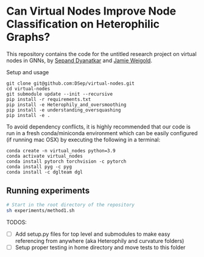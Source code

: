 # Can Virtual Nodes Improve Node Classification on Heterophilic Graphs? 

This repository contains the code for the untitled research project on virtual nodes in GNNs, by [Sepand Dyanatkar](https://github.com/DSep) and [Jamie Weigold](https://github.com/jweig0ld).

Setup and usage
```
git clone git@github.com:DSep/virtual-nodes.git
cd virtual-nodes
git submodule update --init --recursive
pip install -r requirements.txt
pip install -e Heterophily_and_oversmoothing
pip install -e understanding_oversquashing
pip install -e .
```

To avoid dependency conflicts, it is highly recommended that our code is run in a fresh conda/miniconda environment which can be easily configured (if running mac OSX) by executing the following in a terminal:

```
conda create -n virtual_nodes python=3.9
conda activate virtual_nodes
conda install pytorch torchvision -c pytorch
conda install pyg -c pyg
conda install -c dglteam dgl
```

## Running experiments
```bash
# Start in the root directory of the repository
sh experiments/method1.sh
```

TODOS:
- [ ] Add setup.py files for top level and submodules to make easy referencing from anywhere (aka Heterophily and curvature folders)
- [ ] Setup proper testing in home directory and move tests to this folder
